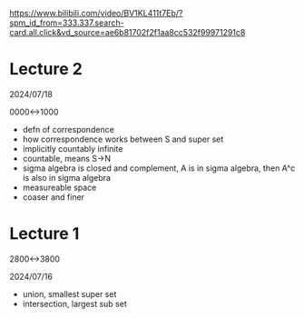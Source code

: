 https://www.bilibili.com/video/BV1KL411t7Eb/?spm_id_from=333.337.search-card.all.click&vd_source=ae6b81702f2f1aa8cc532f99971291c8

# Lecture 2

2024/07/18

0000<->1000

- defn of correspondence
- how correspondence works between S and super set
- implicitly countably infinite
- countable, means S->N
- sigma algebra is closed and complement, A is in sigma algebra, then A^c is also in sigma algebra
- measureable space
- coaser and finer

# Lecture 1

2800<->3800

2024/07/16

- union, smallest super set
- intersection, largest sub set
